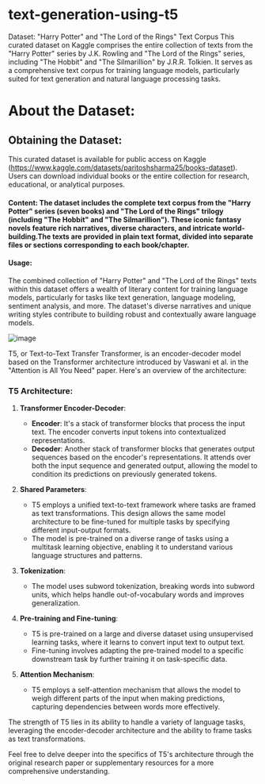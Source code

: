 # text-generation-using-t5

Dataset: "Harry Potter" and "The Lord of the Rings" Text Corpus
This curated dataset on Kaggle comprises the entire collection of texts from the "Harry Potter" series by J.K. Rowling and "The Lord of the Rings" series, including "The Hobbit" and "The Silmarillion" by J.R.R. Tolkien. It serves as a comprehensive text corpus for training language models, particularly suited for text generation and natural language processing tasks.

# About the Dataset:
 ## Obtaining the Dataset:
This curated dataset is available for public access on Kaggle (https://www.kaggle.com/datasets/paritoshsharma25/books-dataset). Users can download individual books or the entire collection for research, educational, or analytical purposes.

#### Content: The dataset includes the complete text corpus from the "Harry Potter" series (seven books) and "The Lord of the Rings" trilogy (including "The Hobbit" and "The Silmarillion"). These iconic fantasy novels feature rich narratives, diverse characters, and intricate world-building.The texts are provided in plain text format, divided into separate files or sections corresponding to each book/chapter.

####  Usage:
The combined collection of "Harry Potter" and "The Lord of the Rings" texts within this dataset offers a wealth of literary content for training language models, particularly for tasks like text generation, language modeling, sentiment analysis, and more. The dataset's diverse narratives and unique writing styles contribute to building robust and contextually aware language models.

![image]()

T5, or Text-to-Text Transfer Transformer, is an encoder-decoder model based on the Transformer architecture introduced by Vaswani et al. in the "Attention is All You Need" paper. Here's an overview of the architecture:

### T5 Architecture:

1. **Transformer Encoder-Decoder**:
   - **Encoder**: It's a stack of transformer blocks that process the input text. The encoder converts input tokens into contextualized representations.
   - **Decoder**: Another stack of transformer blocks that generates output sequences based on the encoder's representations. It attends over both the input sequence and generated output, allowing the model to condition its predictions on previously generated tokens.

2. **Shared Parameters**:
   - T5 employs a unified text-to-text framework where tasks are framed as text transformations. This design allows the same model architecture to be fine-tuned for multiple tasks by specifying different input-output formats.
   - The model is pre-trained on a diverse range of tasks using a multitask learning objective, enabling it to understand various language structures and patterns.

3. **Tokenization**:
   - The model uses subword tokenization, breaking words into subword units, which helps handle out-of-vocabulary words and improves generalization.

4. **Pre-training and Fine-tuning**:
   - T5 is pre-trained on a large and diverse dataset using unsupervised learning tasks, where it learns to convert input text to output text.
   - Fine-tuning involves adapting the pre-trained model to a specific downstream task by further training it on task-specific data.

5. **Attention Mechanism**:
   - T5 employs a self-attention mechanism that allows the model to weigh different parts of the input when making predictions, capturing dependencies between words more effectively.

The strength of T5 lies in its ability to handle a variety of language tasks, leveraging the encoder-decoder architecture and the ability to frame tasks as text transformations.

Feel free to delve deeper into the specifics of T5's architecture through the original research paper or supplementary resources for a more comprehensive understanding.
